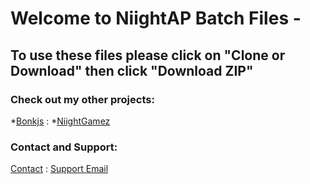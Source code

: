 # Welcome to NiightAP Batch Files -

## To use these files please click on "Clone or Download" then click "Download ZIP"




### Check out my other projects:
*[Bonkjs](https://niightap.github.io/bonkjs) :
*[NiightGamez](https://niightgamez.weebly.com/)


### Contact and Support:

[Contact](https://niightgamez.weebly.com/contact.html) : [Support Email](mailto:niightapi@gmail.com)
